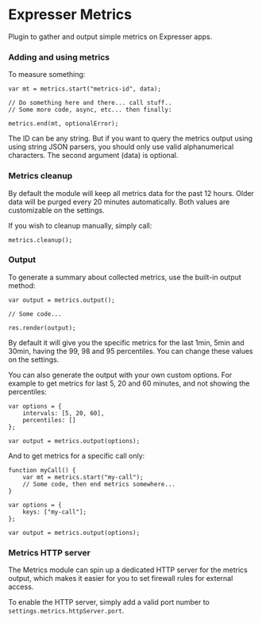 # Expresser Metrics

Plugin to gather and output simple metrics on Expresser apps.

### Adding and using metrics

To measure something:

    var mt = metrics.start("metrics-id", data);

    // Do something here and there... call stuff..
    // Some more code, async, etc... then finally:

    metrics.end(mt, optionalError);

The ID can be any string. But if you want to query the metrics output using
using string JSON parsers, you should only use valid alphanumerical characters.
The second argument (data) is optional.

### Metrics cleanup

By default the module will keep all metrics data for the past 12 hours.
Older data will be purged every 20 minutes automatically. Both values
are customizable on the settings.

If you wish to cleanup manually, simply call:

    metrics.cleanup();

### Output

To generate a summary about collected metrics, use the built-in output method:

    var output = metrics.output();

    // Some code...

    res.render(output);

By default it will give you the specific metrics for the last 1min, 5min and 30min,
having the 99, 98 and 95 percentiles. You can change these values on the settings.

You can also generate the output with your own custom options. For example to get
metrics for last 5, 20 and 60 minutes, and not showing the percentiles:

    var options = {
        intervals: [5, 20, 60],
        percentiles: []
    };

    var output = metrics.output(options);

And to get metrics for a specific call only:

    function myCall() {
        var mt = metrics.start("my-call");
        // Some code, then end metrics somewhere...
    }

    var options = {
        keys: ["my-call"];
    };

    var output = metrics.output(options);

### Metrics HTTP server

The Metrics module can spin up a dedicated HTTP server for the metrics output,
which makes it easier for you to set firewall rules for external access.

To enable the HTTP server, simply add a valid port number to `settings.metrics.httpServer.port`.
